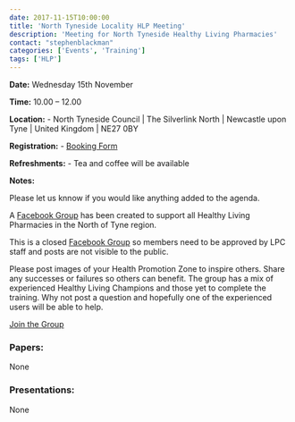 ```yaml
---
date: 2017-11-15T10:00:00
title: 'North Tyneside Locality HLP Meeting'
description: 'Meeting for North Tyneside Healthy Living Pharmacies'
contact: "stephenblackman"
categories: ['Events', 'Training']
tags: ['HLP']
---
```


**Date:**  Wednesday 15th November  

**Time:**  10.00 – 12.00  

**Location:**  -  North Tyneside Council | The Silverlink North | Newcastle upon Tyne | United Kingdom  |  NE27 0BY  

**Registration:**  -  [Booking Form](https://www.eventbrite.co.uk/e/north-tyneside-health-champion-meeting-tickets-38073665358)

**Refreshments:**  -  Tea and coffee will be available

**Notes:**  

Please let us knnow if you would like anything added to the agenda.

A [Facebook Group](https://www.facebook.com/groups/NOTHLPS/) has been created to support
all Healthy Living Pharmacies in the North of Tyne region.  

This is a closed [Facebook Group](https://www.facebook.com/groups/NOTHLPS/) so members need 
to be approved by LPC staff and posts are not visible to the public.  

Please post images of your Health Promotion Zone to inspire others.  Share any successes or failures 
so others can benefit.  The group has a mix of experienced Healthy Living Champions and those yet to
complete the training.  Why not post a question and hopefully one of the experienced users will be able to help.  

[Join the Group](https://www.facebook.com/groups/NOTHLPS/)

### Papers:

None

### Presentations:

None
